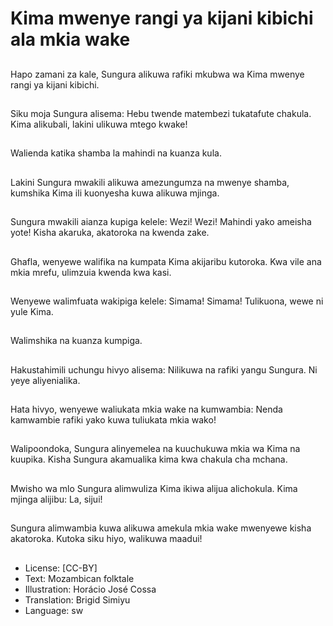 # Kima mwenye rangi ya kijani kibichi ala mkia wake

##
Hapo zamani za kale, Sungura
alikuwa rafiki mkubwa wa Kima
mwenye rangi ya kijani kibichi.

##
Siku moja Sungura alisema:
Hebu twende matembezi
tukatafute chakula.
Kima alikubali, lakini ulikuwa
mtego kwake!

##
Walienda katika shamba la
mahindi na kuanza kula.

##
Lakini Sungura mwakili alikuwa
amezungumza na mwenye
shamba, kumshika Kima ili
kuonyesha kuwa alikuwa
mjinga.

##
Sungura mwakili aianza kupiga
kelele:
Wezi! Wezi!
Mahindi yako ameisha yote!
Kisha akaruka, akatoroka na
kwenda zake.

##
Ghafla, wenyewe walifika na
kumpata Kima akijaribu
kutoroka. Kwa vile ana mkia
mrefu, ulimzuia kwenda kwa
kasi.

##
Wenyewe walimfuata
wakipiga kelele:
Simama! Simama!
Tulikuona, wewe ni yule
Kima.

##
Walimshika
na kuanza kumpiga.

##
Hakustahimili uchungu hivyo
alisema: Nilikuwa na rafiki
yangu Sungura.
Ni yeye aliyenialika.

##
Hata hivyo, wenyewe waliukata
mkia wake na kumwambia:
Nenda kamwambie rafiki yako
kuwa tuliukata mkia wako!

##
Walipoondoka, Sungura
alinyemelea na kuuchukuwa
mkia wa Kima na kuupika.
Kisha Sungura akamualika kima
kwa chakula cha mchana.

##
Mwisho wa mlo Sungura
alimwuliza Kima ikiwa alijua
alichokula.
Kima mjinga alijibu:
La, sijui!

##
Sungura alimwambia kuwa
alikuwa amekula mkia wake
mwenyewe kisha akatoroka.
Kutoka siku hiyo, walikuwa
maadui!

##
* License: [CC-BY]
* Text: Mozambican folktale
* Illustration: Horácio José Cossa
* Translation: Brigid Simiyu
* Language: sw
